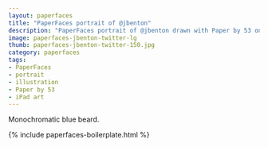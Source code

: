 ```yaml
---
layout: paperfaces
title: "PaperFaces portrait of @jbenton"
description: "PaperFaces portrait of @jbenton drawn with Paper by 53 on an iPad."
image: paperfaces-jbenton-twitter-lg
thumb: paperfaces-jbenton-twitter-150.jpg
category: paperfaces
tags: 
- PaperFaces
- portrait
- illustration
- Paper by 53
- iPad art
---
```


Monochromatic blue beard.

{% include paperfaces-boilerplate.html %}